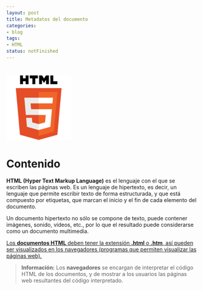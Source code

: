 ```yaml
---
layout: post
title: Metadatos del documento
categories:
- blog
tags:
- HTML
status: notFinished
---
```



<!-- Estilo CSS del post-->
<style>
table {
    font-family: arial, sans-serif;
    border-collapse: collapse;
    width: 100%;
}

td {
  vertical-align: baseline;
    border: 1px solid #dddddd;
    text-align: left;
    padding: 8px;
}

th {
    text-align: center;
    width: 50%;
}
tr:nth-child(even) {
    background-color: rgba(238, 238, 238, 0.57);
}

td:first-child {
   font-family: 'Inconsolata', monospace;
}

table h1 {
  font-size: 2em;
  font-weight: normal;
  color: #000;
}

h2 {
  font-size: 1.5em;
  font-weight: normal;
}

h3 {
  font-size: 1.17em;
  font-weight: normal;
}

h4 {
  font-size: 1.00em;
  font-weight: normal;
}

h5 {
  font-size: 0.83em;
  font-weight: normal;
}

h6 {
  font-size: 0.67em;
  font-weight: normal;
}
</style>

<!-- Imagen Markdown -->
# <img src="./../static/HTML5.png" alt="Drawing" style="width: 170px;"/>

<!-- Contenido post -->
# Contenido
**HTML (Hyper Text Markup Language)** es el lenguaje con el que se escriben las páginas web. Es un lenguaje de hipertexto, es decir, un lenguaje que permite escribir texto de forma estructurada, y que está compuesto por etiquetas, que marcan el inicio y el fin de cada elemento del documento.

Un documento hipertexto no sólo se compone de texto, puede contener imágenes, sonido, vídeos, etc., por lo que el resultado puede considerarse como un documento multimedia.

<ins>Los **documentos HTML** deben tener la extensión **.html** o **.htm**, así pueden ser visualizados en los navegadores (programas que permiten visualizar las páginas web).

> **Información:** Los **navegadores** se encargan de interpretar el código HTML de los documentos, y de mostrar a los usuarios las páginas web resultantes del código interpretado.
